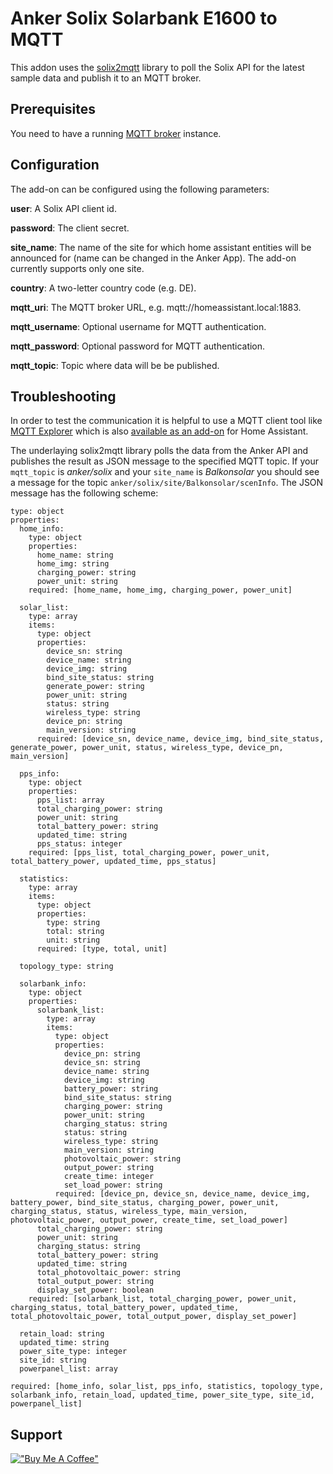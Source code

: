 # Anker Solix Solarbank E1600 to MQTT

This addon uses the [solix2mqtt](https://github.com/tomquist/solix2mqtt) library to poll the Solix API for the latest sample data and publish it to an MQTT broker.

## Prerequisites

You need to have a running [MQTT broker](https://github.com/home-assistant/addons/tree/master/mosquitto) instance.

## Configuration

The add-on can be configured using the following parameters:

__user__: A Solix API client id.

__password__: The client secret.

__site_name__: The name of the site for which home assistant entities will be announced for (name can be changed in the Anker App). The add-on currently supports only one site.

__country__: A two-letter country code (e.g. DE).

__mqtt_uri__: The MQTT broker URL, e.g. mqtt://homeassistant.local:1883.

__mqtt_username__: Optional username for MQTT authentication.

__mqtt_password__: Optional password for MQTT authentication.

__mqtt_topic__: Topic where data will be be published.

## Troubleshooting
In order to test the communication it is helpful to use a MQTT client tool like [MQTT Explorer](https://mqtt-explorer.com/) which is also [available as an add-on](https://github.com/home-assistant/addons/tree/master/mosquitto) for Home Assistant.

The underlaying solix2mqtt library polls the data from the Anker API and publishes the result as JSON message to the specified MQTT topic. If your `` mqtt_topic`` is _anker/solix_ and your ``site_name`` is _Balkonsolar_ you should see a message for the topic ```anker/solix/site/Balkonsolar/scenInfo```. The JSON message has the following scheme:

```
type: object
properties:
  home_info:
    type: object
    properties:
      home_name: string
      home_img: string
      charging_power: string
      power_unit: string
    required: [home_name, home_img, charging_power, power_unit]

  solar_list:
    type: array
    items:
      type: object
      properties:
        device_sn: string
        device_name: string
        device_img: string
        bind_site_status: string
        generate_power: string
        power_unit: string
        status: string
        wireless_type: string
        device_pn: string
        main_version: string
      required: [device_sn, device_name, device_img, bind_site_status, generate_power, power_unit, status, wireless_type, device_pn, main_version]

  pps_info:
    type: object
    properties:
      pps_list: array
      total_charging_power: string
      power_unit: string
      total_battery_power: string
      updated_time: string
      pps_status: integer
    required: [pps_list, total_charging_power, power_unit, total_battery_power, updated_time, pps_status]

  statistics:
    type: array
    items:
      type: object
      properties:
        type: string
        total: string
        unit: string
      required: [type, total, unit]

  topology_type: string

  solarbank_info:
    type: object
    properties:
      solarbank_list:
        type: array
        items:
          type: object
          properties:
            device_pn: string
            device_sn: string
            device_name: string
            device_img: string
            battery_power: string
            bind_site_status: string
            charging_power: string
            power_unit: string
            charging_status: string
            status: string
            wireless_type: string
            main_version: string
            photovoltaic_power: string
            output_power: string
            create_time: integer
            set_load_power: string
          required: [device_pn, device_sn, device_name, device_img, battery_power, bind_site_status, charging_power, power_unit, charging_status, status, wireless_type, main_version, photovoltaic_power, output_power, create_time, set_load_power]
      total_charging_power: string
      power_unit: string
      charging_status: string
      total_battery_power: string
      updated_time: string
      total_photovoltaic_power: string
      total_output_power: string
      display_set_power: boolean
    required: [solarbank_list, total_charging_power, power_unit, charging_status, total_battery_power, updated_time, total_photovoltaic_power, total_output_power, display_set_power]

  retain_load: string
  updated_time: string
  power_site_type: integer
  site_id: string
  powerpanel_list: array

required: [home_info, solar_list, pps_info, statistics, topology_type, solarbank_info, retain_load, updated_time, power_site_type, site_id, powerpanel_list]

```

<!-- ```
site_list:
  - site_id: string
    site_name: string
    site_img: string
    device_type_list:
      - integer
      - integer
    ms_type: integer
    power_site_type: integer
    is_allow_delete: boolean

solar_list:
  - device_sn: string
    device_name: string
    device_img: string
    bind_site_status: string
    generate_power: string
    power_unit: string
    status: string
    wireless_type: string
    device_pn: string
    main_version: string

pps_list: []

solarbank_list:
  - device_pn: string
    device_sn: string
    device_name: string
    device_img: string
    battery_power: string
    bind_site_status: string
    charging_power: string
    power_unit: string
    charging_status: string
    status: string
    wireless_type: string
    main_version: string
    photovoltaic_power: string
    output_power: string
    create_time: integer
    set_load_power: string

powerpanel_list: []
``` -->


## Support
[!["Buy Me A Coffee"](https://www.buymeacoffee.com/assets/img/custom_images/orange_img.png)](https://www.buymeacoffee.com/markusmauch)
